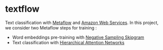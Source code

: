 # textflow
Text classification with [Metaflow](https://metaflow.org/) and [Amazon Web Services](https://aws.amazon.com/fr/). In this project, we consider two Metaflow steps for training :
* Word embeddings pre-training with [Negative Sampling Skipgram](https://arxiv.org/pdf/1310.4546.pdf)
* Text classification with [Hierarchical Attention Networks](https://www.cs.cmu.edu/~./hovy/papers/16HLT-hierarchical-attention-networks.pdf)
